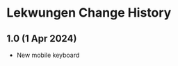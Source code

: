 Lekwungen Change History
============================

1.0 (1 Apr 2024)
-------------------
* New mobile keyboard
